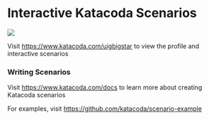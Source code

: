 # Interactive Katacoda Scenarios

[![](http://shields.katacoda.com/katacoda/uigbigstar/count.svg)](https://www.katacoda.com/uigbigstar "Get your profile on Katacoda.com")

Visit https://www.katacoda.com/uigbigstar to view the profile and interactive scenarios

### Writing Scenarios
Visit https://www.katacoda.com/docs to learn more about creating Katacoda scenarios

For examples, visit https://github.com/katacoda/scenario-example
